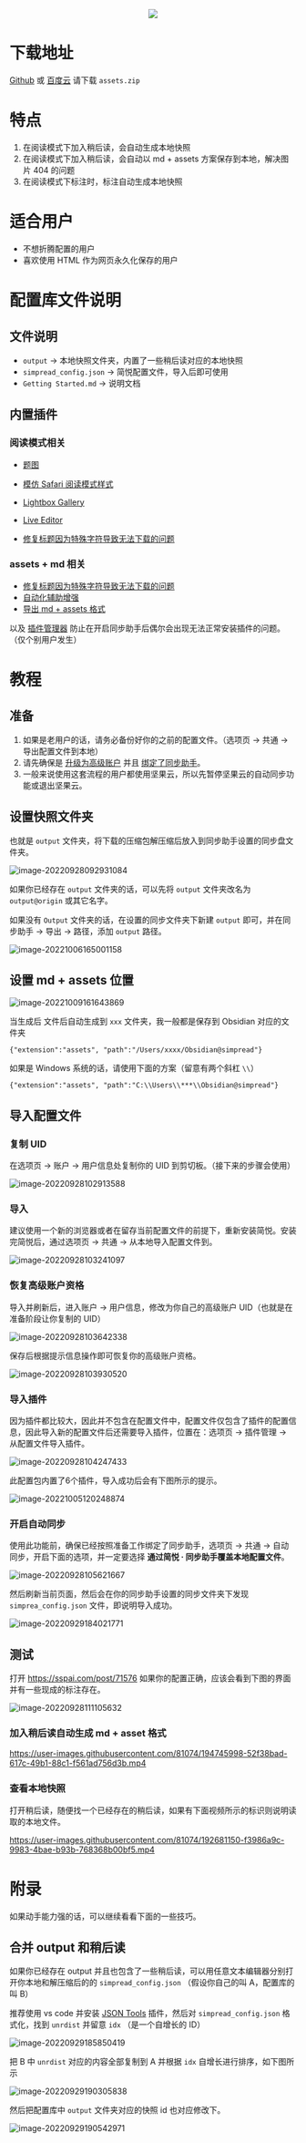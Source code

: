 <p align="center"><img src="https://cdn.jsdelivr.net/gh/23784148/upload-images@main/typora/20221008_1665202307.png" /></p>

# 下载地址

[Github](https://github.com/Kenshin/simpread-configs/releases) 或 [百度云](https://pan.baidu.com/s/1SkFLJ21CKFL4lhWPhEg0iA?pwd=99mq) 请下载 `assets.zip` 

# 特点

1. 在阅读模式下加入稍后读，会自动生成本地快照
2. 在阅读模式下加入稍后读，会自动以 md + assets 方案保存到本地，解决图片 404 的问题
3. 在阅读模式下标注时，标注自动生成本地快照

# 适合用户

- 不想折腾配置的用户
- 喜欢使用 HTML 作为网页永久化保存的用户

# 配置库文件说明

## 文件说明

- `output` → 本地快照文件夹，内置了一些稍后读对应的本地快照
- `simpread_config.json` → 简悦配置文件，导入后即可使用
- `Getting Started.md` → 说明文档

## 内置插件

### 阅读模式相关

- [题图](https://simpread.ksria.cn/plugins/details/PcmPCT9rgM)
- [模仿 Safari 阅读模式样式](https://simpread.ksria.cn/plugins/details/tbjTx33iAA)
- [Lightbox Gallery](https://simpread.ksria.cn/plugins/details/VQOZdNET2d)
- [Live Editor](https://simpread.ksria.cn/plugins/details/y8Mai5IBwN)

- [修复标题因为特殊字符导致无法下载的问题](https://simpread.ksria.cn/plugins/details/tMGXrU1v0U)

### assets + md 相关

- [修复标题因为特殊字符导致无法下载的问题](https://simpread.ksria.cn/plugins/details/tMGXrU1v0U)
- [自动化辅助增强](https://simpread.ksria.cn/plugins/details/DH9l5jblPH)
- [导出 md + assets 格式](https://simpread.ksria.cn/plugins/details/BvjrJA6eh5)

以及 [插件管理器](https://simpread.ksria.cn/plugins/details/UEzvAXNSe5) 防止在开启同步助手后偶尔会出现无法正常安装插件的问题。（仅个别用户发生）

# 教程

## 准备

1. 如果是老用户的话，请务必备份好你的之前的配置文件。（选项页 → 共通 → 导出配置文件到本地）
2. 请先确保是 [升级为高级账户](https://www.yuque.com/kenshin/simpread/pwpnsx) 并且 [绑定了同步助手](https://www.yuque.com/kenshin/simpread/pwpnsx)。
3. 一般来说使用这套流程的用户都使用坚果云，所以先暂停坚果云的自动同步功能或退出坚果云。

## 设置快照文件夹

也就是 `output` 文件夹，将下载的压缩包解压缩后放入到同步助手设置的同步盘文件夹。

![image-20220928092931084](https://cdn.jsdelivr.net/gh/23784148/upload-images@main/typora/20220928_1664328571.png)

如果你已经存在 `output` 文件夹的话，可以先将 `output` 文件夹改名为 `output@origin` 或其它名字。

如果没有 `Output` 文件夹的话，在设置的同步文件夹下新建 `output` 即可，并在同步助手 → 导出 → 路径，添加 `output` 路径。

![image-20221006165001158](https://cdn.jsdelivr.net/gh/23784148/upload-images@main/typora/20221006_1665046201.png)

## 设置 md + assets 位置

![image-20221009161643869](https://cdn.jsdelivr.net/gh/23784148/upload-images@main/typora/20221009_1665303403.png)

当生成后 文件后自动生成到 `xxx` 文件夹，我一般都是保存到 Obsidian 对应的文件夹

```
{"extension":"assets", "path":"/Users/xxxx/Obsidian@simpread"}
```

如果是 Windows 系统的话，请使用下面的方案（留意有两个斜杠 `\\`）

```
{"extension":"assets", "path":"C:\\Users\\***\\Obsidian@simpread"}
```

## 导入配置文件

### 复制 UID

在选项页 → 账户 → 用户信息处复制你的 UID 到剪切板。（接下来的步骤会使用）

![image-20220928102913588](https://cdn.jsdelivr.net/gh/23784148/upload-images@main/typora/20220928_1664332153.png)

### 导入

建议使用一个新的浏览器或者在留存当前配置文件的前提下，重新安装简悦。安装完简悦后，通过选项页 → 共通 → 从本地导入配置文件到。

![image-20220928103241097](https://cdn.jsdelivr.net/gh/23784148/upload-images@main/typora/20220928_1664332361.png)

### 恢复高级账户资格

导入并刷新后，进入账户 → 用户信息，修改为你自己的高级账户 UID（也就是在准备阶段让你复制的 UID）

![image-20220928103642338](https://cdn.jsdelivr.net/gh/23784148/upload-images@main/typora/20220928_1664332602.png)

保存后根据提示信息操作即可恢复你的高级账户资格。

![image-20220928103930520](https://cdn.jsdelivr.net/gh/23784148/upload-images@main/typora/20220928_1664332770.png)

### 导入插件

因为插件都比较大，因此并不包含在配置文件中，配置文件仅包含了插件的配置信息，因此导入新的配置文件后还需要导入插件，位置在：选项页 → 插件管理 → 从配置文件导入插件。

![image-20220928104247433](https://cdn.jsdelivr.net/gh/23784148/upload-images@main/typora/20220928_1664332967.png)

此配置包内置了6个插件，导入成功后会有下图所示的提示。

![image-20221005120248874](https://cdn.jsdelivr.net/gh/23784148/upload-images@main/typora/20221005_1664942568.png)

### 开启自动同步

使用此功能前，确保已经按照准备工作绑定了同步助手，选项页 → 共通 → 自动同步，开启下面的选项，并一定要选择 **通过简悦 · 同步助手覆盖本地配置文件**。

![image-20220928105621667](https://cdn.jsdelivr.net/gh/23784148/upload-images@main/typora/20220928_1664333781.png)

然后刷新当前页面，然后会在你的同步助手设置的同步文件夹下发现 `simprea_config.json` 文件，即说明导入成功。

![image-20220929184021771](https://cdn.jsdelivr.net/gh/23784148/upload-images@main/typora/20220929_1664448021.png)

## 测试

打开 https://sspai.com/post/71576 如果你的配置正确，应该会看到下图的界面并有一些现成的标注存在。

![image-20220928111105632](https://cdn.jsdelivr.net/gh/23784148/upload-images@main/typora/20220928_1664334665.png)

### 加入稍后读自动生成 md + asset 格式

https://user-images.githubusercontent.com/81074/194745998-52f38bad-617c-49b1-88c1-f561ad756d3b.mp4

### 查看本地快照

打开稍后读，随便找一个已经存在的稍后读，如果有下面视频所示的标识则说明读取的本地文件。

https://user-images.githubusercontent.com/81074/192681150-f3986a9c-9983-4bae-b93b-768368b00bf5.mp4

# 附录

如果动手能力强的话，可以继续看看下面的一些技巧。

## 合并 output 和稍后读

如果你已经存在 output 并且也包含了一些稍后读，可以用任意文本编辑器分别打开你本地和解压缩后的的 `simpread_config.json` （假设你自己的叫 A，配置库的叫 B）

推荐使用 vs code 并安装 [ JSON Tools](https://marketplace.visualstudio.com/items?itemName=eriklynd.json-tools) 插件，然后对 `simpread_config.json` 格式化，找到 `unrdist`  并留意 `idx` （是一个自增长的 ID）

![image-20220929185850419](https://cdn.jsdelivr.net/gh/23784148/upload-images@main/typora/20220929_1664449130.png)

把 B 中  `unrdist`  对应的内容全部复制到 A 并根据 `idx` 自增长进行排序，如下图所示

![image-20220929190305838](https://cdn.jsdelivr.net/gh/23784148/upload-images@main/typora/20220929_1664449385.png)

然后把配置库中 `output` 文件夹对应的快照 id 也对应修改下。

![image-20220929190542971](https://cdn.jsdelivr.net/gh/23784148/upload-images@main/typora/20220929_1664449543.png)
